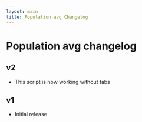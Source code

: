 ```yaml
---
layout: main
title: Population avg Changelog
---
```


# Population avg changelog

## v2
* This script is now working without tabs

## v1
* Initial release
